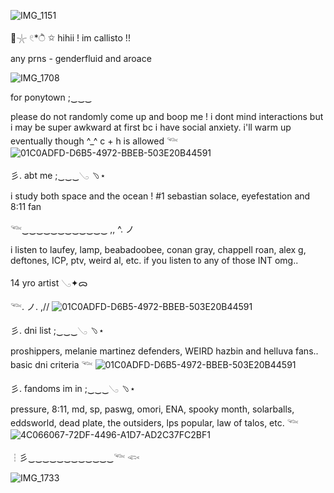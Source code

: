 ![IMG_1151](https://github.com/user-attachments/assets/db0e05c6-00b5-4abb-8945-f8c62db9a23f)

🫧𓇼 𓏲*ੈ ✩ hihii ! im callisto !!

any prns - genderfluid and aroace

![IMG_1708](https://github.com/user-attachments/assets/34d82d3e-47c7-4463-824f-ad26f39f373e)

for ponytown ;‿‿‿

please do not randomly come up and boop me ! i dont mind interactions but i may be super awkward at first bc i have social anxiety. i'll warm up eventually though ^_^ c + h is allowed
𓆝
![01C0ADFD-D6B5-4972-BBEB-503E20B44591](https://github.com/user-attachments/assets/4f362c6d-438d-4ded-a8be-af8fbc29cb9c)

彡. abt me ;‿‿‿𓂅 ﹆⋆

i study both space and the ocean !
#1 sebastian solace, eyefestation and 8:11 fan

𓆝‿‿‿‿‿‿‿‿‿‿‿‿ ,, ^.      ノ

i listen to laufey, lamp, beabadoobee, conan gray, chappell roan, alex g, deftones, ICP, ptv, weird al, etc. if you listen to any of those INT omg.. 

14 yro artist 𓂅✦ᯅ

𓆝.            ノ.       ,//
![01C0ADFD-D6B5-4972-BBEB-503E20B44591](https://github.com/user-attachments/assets/6955291c-3857-4c32-a26b-106a8c01ed86)


彡. dni list ;‿‿‿𓂅 ﹆⋆

proshippers, melanie martinez defenders, WEIRD hazbin and helluva fans.. basic dni criteria
𓆝
![01C0ADFD-D6B5-4972-BBEB-503E20B44591](https://github.com/user-attachments/assets/36d958bf-93b0-4059-806d-5b04a9b97593)

彡. fandoms im in ;‿‿‿𓂅 ﹆⋆

pressure, 8:11, md, sp, paswg, omori, ENA, spooky month, solarballs, eddsworld, dead plate, the outsiders, lps popular, law of talos, etc.
𓆝
![4C066067-72DF-4496-A1D7-AD2C37FC2BF1](https://github.com/user-attachments/assets/e7d8a11c-8a52-4a0d-bd37-f64c970255f4)

┆彡‿‿‿‿‿‿‿‿‿‿‿‿𓆝 𓆟 

![IMG_1733](https://github.com/user-attachments/assets/6e87f637-b6ca-4df4-926a-c8e0b7fe3849)
